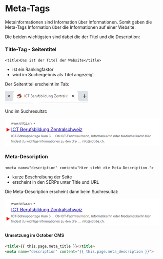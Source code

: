 # Meta-Tags
Metainformationen sind Information über Informationen. Somit geben die Meta-Tags Information über die Informationen auf einer Website.

Die beiden wichtigsten sind dabei die der Titel und die Description:

### Title-Tag - Seitentitel

`<title>Das ist der Titel der Website</title>`

* ist ein Rankingfaktor
* wird im Suchergebnis als Titel angezeigt

Der Seitentitel erscheint im Tab:

![Titel im Tab](res/01.png)

Und im Suchresultat:

![Titel im SERP](res/02.png)

### Meta-Description

`<meta name="description" content="Hier steht die Meta-Description."> `

* kurze Beschreibung der Seite
* erscheint in den SERPs unter Title und URL

Die Meta-Description erscheint dann beim Suchresultat:

![Description im SERP](res/03.png)

#### Umsetzung im October CMS

```html
<title>{{ this.page.meta_title }}</title>
<meta name="description" content="{{ this.page.meta_description }}">
```